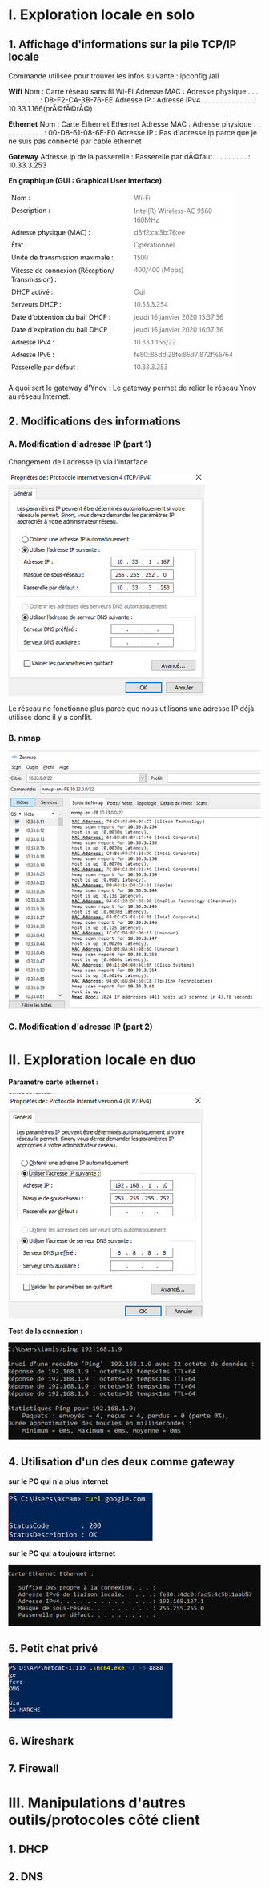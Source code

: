 # I. Exploration locale en solo
## 1. Affichage d'informations sur la pile TCP/IP locale

Commande utilisée pour trouver les infos suivante : ipconfig /all

**Wifi**
Nom : Carte réseau sans fil Wi-Fi
Adresse MAC : Adresse physique . . . . . . . . . . . : D8-F2-CA-3B-76-EE
Adresse IP : Adresse IPv4. . . . . . . . . . . . . .: 10.33.1.166(prÃ©fÃ©rÃ©)

**Ethernet**
Nom : Carte Ethernet Ethernet
Adresse MAC : Adresse physique . . . . . . . . . . . : 00-D8-61-08-6E-F0
Adresse IP : Pas d'adresse ip parce que je ne suis pas connecté par cable ethernet 

**Gateway**
Adresse ip de la passerelle : Passerelle par dÃ©faut. . . . . . . . . : 10.33.3.253

**En graphique (GUI : Graphical User Interface)**

![GUI_1](img/GUI_1.png)

A quoi sert le gateway d'Ynov : Le gateway permet de relier le réseau Ynov au réseau Internet.

## 2. Modifications des informations
### A. Modification d'adresse IP (part 1)

Changement de l'adresse ip via l'intarface

![GUI_2](img/GUI_2.png)

Le réseau ne fonctionne plus parce que nous utilisons une adresse IP déjà  utilisée donc il y a conflit.

### B. nmap

![NMAP](img/NMAP.png)

### C. Modification d'adresse IP (part 2)


# II. Exploration locale en duo

**Parametre carte ethernet :**

![ProprietesIPLocal](img/ProprietesIPLocal.png)

**Test de la connexion :**

![PingReseauA2](img/PingReseauA2.png)

## 4. Utilisation d'un des deux comme gateway

**sur le PC qui n'a plus internet**

![curlgoogle.png](img/curlgoogle.jpg)

**sur le PC qui a toujours internet**

![Ip_Ethernet.png](img/Ip_Ethernet.png)

## 5. Petit chat privé

![Petit_chat.png](img/petit_chat.png)

## 6. Wireshark

## 7. Firewall


# III. Manipulations d'autres outils/protocoles côté client

## 1. DHCP

## 2. DNS
